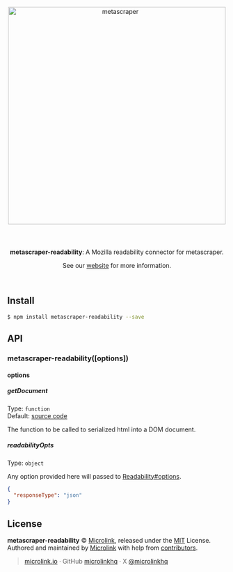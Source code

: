 <div align="center">
  <br>
  <img style="width: 500px; margin:3rem 0 1.5rem;" src="https://metascraper.js.org/static/logo-banner.png" alt="metascraper">
  <br>
  <br>
  <p align="center"><strong>metascraper-readability</strong>: A Mozilla readability connector for metascraper.</p>
  <p align="center">See our <a href="https://metascraper.js.org" target='_blank' rel='noopener noreferrer'>website</a> for more information.</p>
  <br>
</div>

## Install

```bash
$ npm install metascraper-readability --save
```

## API

### metascraper-readability([options])

#### options

##### getDocument

Type: `function`<br>
Default: [source code](https://github.com/microlinkhq/metascraper/blob/master/packages/metascraper-readability/src/index.js#L14-L20)

The function to be called to serialized html into a DOM document.

##### readabilityOpts

Type: `object`

Any option provided here will passed to [Readability#options](https://github.com/mozilla/readability#new-readabilitydocument-options).

```json
{
  "responseType": "json"
}
```

## License

**metascraper-readability** © [Microlink](https://microlink.io), released under the [MIT](https://github.com/microlinkhq/metascraper/blob/master/LICENSE.md) License.<br>
Authored and maintained by [Microlink](https://microlink.io) with help from [contributors](https://github.com/microlinkhq/metascraper/contributors).

> [microlink.io](https://microlink.io) · GitHub [microlinkhq](https://github.com/microlinkhq) · X [@microlinkhq](https://x.com/microlinkhq)

